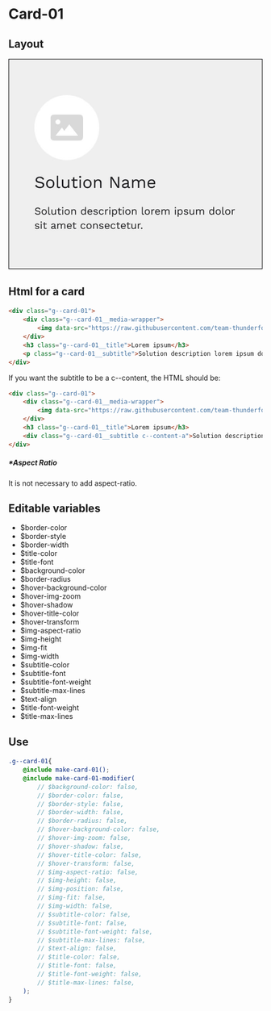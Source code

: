# Card-01

## Layout

![alt text][card-01]

[card-01]: /src/img/global-components/card/card-01.jpg

## Html for a card

```html
<div class="g--card-01">
    <div class="g--card-01__media-wrapper">
        <img data-src="https://raw.githubusercontent.com/team-thunderfoot/ui/main/src/img/global-components/rounded-img-placeholder.png" src="/src/img/global-components/placeholder.jpg" alt="alt text" class="g--card-01__media-wrapper__media g--lazy-01">
    </div>
    <h3 class="g--card-01__title">Lorem ipsum</h3>
    <p class="g--card-01__subtitle">Solution description lorem ipsum dolor sit amet consectetur.</p>
</div>
```

If you want the subtitle to be a c--content, the HTML should be:
```html
<div class="g--card-01">
    <div class="g--card-01__media-wrapper">
        <img data-src="https://raw.githubusercontent.com/team-thunderfoot/ui/main/src/img/global-components/rounded-img-placeholder.png" src="/src/img/global-components/placeholder.jpg" alt="alt text" class="g--card-01__media-wrapper__media g--lazy-01">
    </div>
    <h3 class="g--card-01__title">Lorem ipsum</h3>
    <div class="g--card-01__subtitle c--content-a">Solution description lorem ipsum dolor sit amet consectetur.</div>
</div>
```

##### \*Aspect Ratio

It is not necessary to add aspect-ratio.

## Editable variables

- $border-color
- $border-style
- $border-width
- $title-color
- $title-font
- $background-color
- $border-radius
- $hover-background-color
- $hover-img-zoom
- $hover-shadow
- $hover-title-color
- $hover-transform
- $img-aspect-ratio
- $img-height
- $img-fit
- $img-width
- $subtitle-color
- $subtitle-font
- $subtitle-font-weight
- $subtitle-max-lines
- $text-align
- $title-font-weight
- $title-max-lines

## Use

```scss
.g--card-01{
    @include make-card-01();
    @include make-card-01-modifier(
        // $background-color: false,
        // $border-color: false,
        // $border-style: false,
        // $border-width: false,
        // $border-radius: false,
        // $hover-background-color: false,
        // $hover-img-zoom: false,
        // $hover-shadow: false,
        // $hover-title-color: false,
        // $hover-transform: false,
        // $img-aspect-ratio: false,
        // $img-height: false,
        // $img-position: false,
        // $img-fit: false,
        // $img-width: false,
        // $subtitle-color: false,
        // $subtitle-font: false,
        // $subtitle-font-weight: false,
        // $subtitle-max-lines: false,
        // $text-align: false,
        // $title-color: false,
        // $title-font: false,
        // $title-font-weight: false,
        // $title-max-lines: false,
    );
}
```
